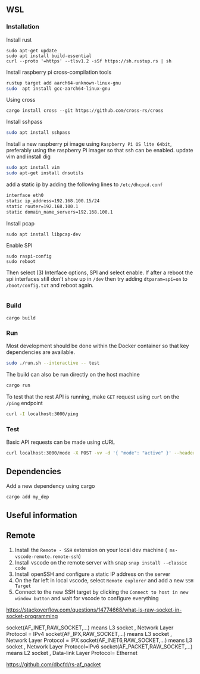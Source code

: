 ## WSL

### Installation

Install rust

```
sudo apt-get update
sudo apt install build-essential
curl --proto '=https' --tlsv1.2 -sSf https://sh.rustup.rs | sh
```

Install raspberry pi cross-compilation tools

```bash
rustup target add aarch64-unknown-linux-gnu
sudo  apt install gcc-aarch64-linux-gnu
```

Using cross

```
cargo install cross --git https://github.com/cross-rs/cross
```

Install sshpass

```bash
sudo apt install sshpass
```

Install a new raspberry pi image using `Raspberry Pi OS lite 64bit`, preferably using the raspberry Pi imager so that ssh can be enabled.
update vim and install dig

```bash
sudo apt install vim
sudo apt-get install dnsutils
```

add a static ip by adding the following lines to `/etc/dhcpcd.conf`

```bash
interface eth0
static ip_address=192.168.100.15/24
static router=192.168.100.1
static domain_name_servers=192.168.100.1
```

Install pcap

```
sudo apt install libpcap-dev
```

Enable SPI

```
sudo raspi-config
sudo reboot
```

Then select (3) Interface options, SPI and select enable. If after a reboot the spi interfaces still don't show up in `/dev` then try
adding `dtparam=spi=on` to `/boot/config.txt` and reboot again.

```bash

```

### Build

```
cargo build
```

### Run

Most development should be done within the Docker container so that key dependencies are available.

```bash
sudo ./run.sh --interactive -- test
```

The build can also be run directly on the host machine

```bash
cargo run
```

To test that the rest API is running, make `GET` request using `curl` on the `/ping` endpoint

```bash
curl -I localhost:3000/ping
```

### Test

Basic API requests can be made using cURL

```bash
curl localhost:3000/mode -X POST -vv -d '{ "mode": "active" }' --header "Content-Type: application/json"
```

## Dependencies

Add a new dependency using cargo

```bash
cargo add my_dep
```

## Useful information

## Remote

1. Install the `Remote - SSH` extension on your local dev machine (` ms-vscode-remote.remote-ssh`)
2. Install vscode on the remote server with snap `snap install --classic code`
3. Install openSSH and configure a static IP address on the server
4. On the far left in local vscode, select `Remote explorer` and add a new `SSH Target`
5. Connect to the new SSH target by clicking the `Connect to host in new window button` and wait for vscode to configure everything

https://stackoverflow.com/questions/14774668/what-is-raw-socket-in-socket-programming

socket(AF_INET,RAW_SOCKET,...) means L3 socket , Network Layer Protocol = IPv4
socket(AF_IPX,RAW_SOCKET,...) means L3 socket , Network Layer Protocol = IPX
socket(AF_INET6,RAW_SOCKET,...) means L3 socket , Network Layer Protocol=IPv6
socket(AF_PACKET,RAW_SOCKET,...) means L2 socket , Data-link Layer Protocol= Ethernet

https://github.com/dbcfd/rs-af_packet

